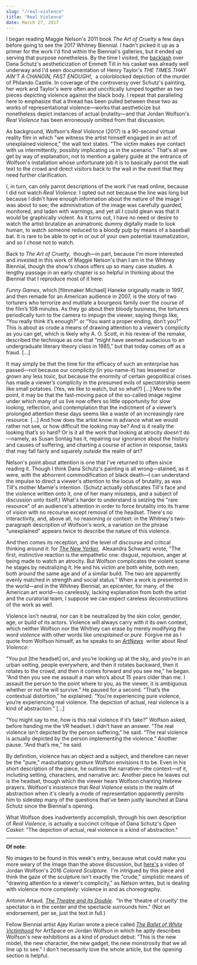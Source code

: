 ```yaml
---
slug: "/real-violence"
title: "Real Violence"
date: March 27, 2017
---
```


I began reading Maggie Nelson's 2011 book _The Art of Cruelty_ a few days before going to see the 2017 Whitney Biennial. I hadn't picked it up as a primer for the work I'd find within the Biennial's galleries, but it ended up serving that purpose nonetheless. By the time I visited, the [backlash](https://newrepublic.com/article/141506/case-dana-schutz) over Dana Schutz's aestheticization of Emmett Till in his casket was already well underway and I'd seen documentation of Henry Taylor's _THE TIMES THAY AIN'T A CHANGIN, FAST ENOUGH!,_  a colorblocked depiction of the murder of Philando Castile. In coverage of the controversy over Schutz's painting, her work and Taylor's were often and uncritically lumped together as two pieces depicting violence against the black body. I repeat that paralleling here to emphasize that a thread has been pulled between these two as works of representational violence—works that aestheticize but nonetheless depict instances of actual brutality—and that Jordan Wolfson's _Real Violence_ has been erroneously omitted from that discussion.

As background, Wolfson's _Real Violence_ (2017) is a 90-second virtual reality film in which "we witness the artist himself engaged in an act of unexplained violence," the wall text states. "The victim makes eye contact with us intermittently, possibly implicating us in the scenario." That's all we get by way of explanation, not to mention a gallery guide at the entrance of Wolfson's installation whose unfortunate job it is to basically parrot the wall text to the crowd and direct visitors back to the wall in the event that they need further clarification.

I, in turn, can only parrot descriptions of the work I've read online, because I did not watch *Real Violence.* I opted out not because the line was long but because I didn't have enough information about the nature of the image I was about to see; the administration of the image was carefully guarded, monitored, and laden with warnings, and yet all I could glean was that it would be graphically violent. As it turns out, I have no need or desire to watch the artist brutalize an animatronic dummy digitally made to look human, to watch someone reduced to a bloody pulp by means of a baseball bat. It is rare to be able to opt in or out of your own potential traumatization, and so I chose not to watch.

Back to _The Art of Cruelty,_  though—in part, because I'm more interested and invested in this work of Maggie Nelson's than I am in the Whitney Biennial, though the show's chaos offers up so many case studies. A lengthy passage in an early chapter is so helpful in thinking about the Biennial that I reproduce most of it here:

_Funny Games_, which \[filmmaker Michael\] Haneke originally made in 1997, and then remade for an American audience in 2007, is the story of two torturers who terrorize and mutilate a bourgeois family over the course of the film’s 108 minutes. As they go about their bloody business, the torturers periodically turn to the camera to impugn the viewer, saying things like, “You really think it’s enough?” or “You want a proper ending, don’t you?” This is about as crude a means of drawing attention to a viewer’s complicity as you can get, which is likely why A. O. Scott, in his review of the remake, described the technique as one that “might have seemed audacious to an undergraduate literary theory class in 1985,” but that today comes off as a fraud. \[…\]

It may simply be that the time for the efficacy of such an enterprise has passed—not because our complicity (in you-name-it) has lessened or grown any less toxic, but because the enormity of certain geopolitical crises has made a viewer’s complicity in the presumed evils of spectatorship seem like small potatoes. (Yes, we like to watch, but so what?) \[…\] More to the point, it may be that the fast-moving pace of the so-called image regime under which many of us live now offers so little opportunity for slow looking, reflection, and contemplation that the indictment of a viewer’s prolonged attention these days seems like a waste of an increasingly rare resource. \[…\] And how does the artist know in advance what we would rather not see, or how difficult the looking may be? And is it really the looking that’s so hard? Or is it all the work that looking at atrocity _doesn’t_ do—namely, as Susan Sontag has it, repairing our ignorance about the history and causes of suffering, and charting a course of action in response, tasks that may fall fairly and squarely _outside_ the realm of art?

Nelson's point about attention is one that I've returned to often since reading it. Though I think Dana Schutz's painting is all wrong—stained, as it were, with the abhorrent commodification of black death—I can understand the impulse to direct a viewer's attention to the locus of brutality, as was Till's mother Mamie's intention. (Schutz actually obfuscates Till's face and the violence written onto it, one of her many missteps, and a subject of discussion unto itself.) What's harder to understand is seizing the "rare resource" of an audience's attention in order to force brutality into its frame of vision with no recourse except removal of the headset. There's no interactivity, and, above all, no reasoning or context: in the Whitney's two-paragraph description of Wolfson's work, a variation on the phrase "unexplained" appears twice to describe the nature of this violence.

And then comes its reception, and the level of discourse and critical thinking around it: for _[The New Yorker](http://www.newyorker.com/culture/cultural-comment/confronting-the-shocking-virtual-reality-artwork-at-the-whitney-biennial),_  Alexandra Schwartz wrote, "The first, instinctive reaction is the empathetic one: disgust, repulsion, anger at being made to watch an atrocity. But Wolfson complicates the violent scene he stages by neutralizing it. He and his victim are both white, both men, both around the same age and of a similar build. The two are apparently evenly matched in strength and social status." When a work is presented in the world—and in the Whitney Biennial, an epicenter, for many, of the American art world—so carelessly, lacking explanation from both the artist and the curatorial team, I suppose we can expect careless deconstructions of the work as well.

Violence isn't neutral, nor can it be neutralized by the skin color, gender, age, or build of its actors. Violence will always carry with it its own context, which neither Wolfson nor the Whitney can erase by merely modifying the word *violence* with other words like _unexplained_ or *pure.* Forgive me as I quote from Wolfson himself, as he speaks to an *[ArtNews](#)*  writer about _Real Violence_:

"You put \[the headset\] on, and you’re looking up at the sky, and you’re in an urban setting, people everywhere, and then it rotates backward, then it rotates to the crowd, and then it comes forward and you see me,” he began. “And then you see me assault a man who’s about 15 years older than me. I assault the person to the point where to you, as the viewer, it is ambiguous whether or not he will survive.” He paused for a second. “That’s the contextual distortion,” he explained. “You’re experiencing pure violence, you’re experiencing real violence. The depiction of actual, real violence is a kind of abstraction.” \[…\]

“You might say to me, how is this real violence if it’s fake?” Wolfson asked, before handing me the VR headset. I didn’t have an answer. “The real violence isn’t depicted by the person suffering,” he said. “The real violence is actually depicted by the person implementing the violence.” Another pause. “And that’s me,” he said.

By definition, violence has an object and a subject, and therefore can never be the "pure," masturbatory gesture Wolfson envisions it to be. Even in his short description of the piece, he outlines the narrative—the context—of it, including setting, characters, and narrative arc. Another piece he leaves out is the headset, though which the viewer hears Wolfson chanting Hebrew prayers. Wolfson's insistence that _Real Violence_ exists in the realm of abstraction when it's clearly a mode of representation apparently permits him to sidestep many of the questions that've been justly launched at Dana Schutz since the Biennial's opening.

What Wolfson does inadvertently accomplish, through his own description of _Real Violence_, is actually a succinct critique of Dana Schutz's _Open Casket_: "The depiction of actual, real violence is a kind of abstraction."

---

**Of note:**

No images to be found in this week's entry, because what could make you more weary of the image than the above discussion, but [here's](https://www.youtube.com/watch?v=gsla5fbzhpw) a video of Jordan Wolfson's 2016 _Colored Sculpture._  I'm intrigued by this piece and think the gaze of the sculpture isn't exactly the "crude," simplistic means of "drawing attention to a viewer's complicity," as Nelson writes, but is dealing with violence more complexly: violence in and as choreography.

Antonin Artaud, *[The Theatre and Its Double](http://katarze.mysteria.cz/artaud/theatre_its_double.pdf).*  "In the 'theatre of cruelty' the spectator is in the center and the spectacle surrounds him." (Not an endorsement, per se, just the text in full.)

Fellow Biennial artist Ajay Kurian wrote a piece called [_The Ballet of White Victimhood_](http://www.artspace.com/magazine/contributors/jottings/ajay-kurian-on-jordan-wolfson-colored-sculpture-54364) for ArtSpace on Jordan Wolfson in which he aptly describes Wolfson's new exhibitions as a kind of product debut: "This is the new model, the new character, the new gadget, the new monstrosity that we all line up to see." I don't necessarily love the whole article, but the opening section is helpful.
